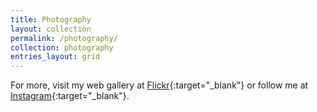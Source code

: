 ```yaml
---
title: Photography
layout: collection
permalink: /photography/
collection: photography
entries_layout: grid
---
```


For more, visit my web gallery at 
[Flickr](https://www.flickr.com/photos/brodec/){:target="_blank"} 
or follow me at [Instagram](https://www.instagram.com/brodecva/){:target="_blank"}.
